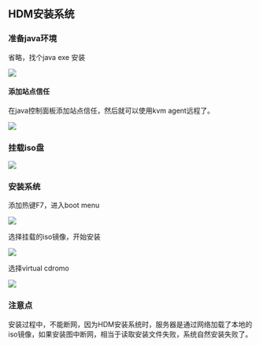 ## HDM安装系统

### 准备java环境

省略，找个java exe 安装

![](https://image-1300760561.cos.ap-beijing.myqcloud.com/bgyq-blog/hdm-kvm-jnlp.jpg)

#### 添加站点信任

在java控制面板添加站点信任，然后就可以使用kvm agent远程了。

![](https://image-1300760561.cos.ap-beijing.myqcloud.com/bgyq-blog/java-添加安全站点.jpg)



### 挂载iso盘

![](https://image-1300760561.cos.ap-beijing.myqcloud.com/bgyq-blog/hdm-kvm-mount-iso.png)



### 安装系统

添加热键F7，进入boot menu

![](https://image-1300760561.cos.ap-beijing.myqcloud.com/bgyq-blog/hdm-boot-menu.png)

选择挂载的iso镜像，开始安装

![](https://image-1300760561.cos.ap-beijing.myqcloud.com/bgyq-blog/hdm-boot-munu-select.png)

选择virtual cdromo

![](https://image-1300760561.cos.ap-beijing.myqcloud.com/bgyq-blog/hdm-select-virtual-cd.png)

### 注意点

安装过程中，不能断网，因为HDM安装系统时，服务器是通过网络加载了本地的iso镜像，如果安装图中断网，相当于读取安装文件失败，系统自然安装失败了。